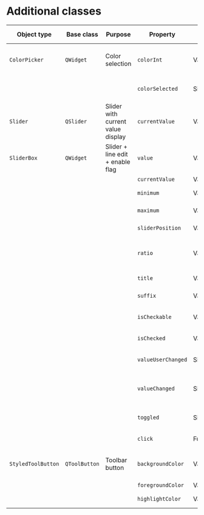 # Additional classes

| Object type     | Base class | Purpose                                      | Property         | Type   | Arguments | Return value | Description                                                                 |
|-----------------|------------|----------------------------------------------|------------------|--------|-----------|---------------|-----------------------------------------------------------------------------|
| `ColorPicker`   | `QWidget` | Color selection                             | `colorInt`       | Value  | –         | –             | 32‑bit color code in AARRGGBB format.                                      |
|                 |            |                                              | `colorSelected` | Signal | Color     | –             | Emitted when user selects a color.                                        |
| `Slider`        | `QSlider` | Slider with current value display           | `currentValue`   | Value  | –         | –             | Current slider value.                                                      |
| `SliderBox`     | `QWidget` | Slider + line edit + enable flag              | `value`          | Value  | –         | –             | Parameter setting.                                                        |
|                 |            |                                              | `currentValue`   | Value  | –         | –             | Current value.                                                             |
|                 |            |                                              | `minimum`        | Value  | –         | –             | Minimum allowed value.                                                    |
|                 |            |                                              | `maximum`        | Value  | –         | –             | Maximum allowed value.                                                    |
|                 |            |                                              | `sliderPosition` | Value  | –         | –             | Slider position.                                                          |
|                 |            |                                              | `ratio`          | Value  | –         | –             | Ratio of line‑edit value to slider position.                              |
|                 |            |                                              | `title`          | Value  | –         | –             | Parameter name.                                                           |
|                 |            |                                              | `suffix`         | Value  | –         | –             | Units of measurement.                                                     |
|                 |            |                                              | `isCheckable`    | Value  | –         | –             | Whether a check box is shown.                                             |
|                 |            |                                              | `isChecked`      | Value  | –         | –             | Current check state.                                                      |
|                 |            |                                              | `valueUserChanged` | Signal | –     | –             | Emitted when user changes the value.                                      |
|                 |            |                                              | `valueChanged`   | Signal | –         | –             | Emitted when value changes internally.                                    |
|                 |            |                                              | `toggled`        | Signal | State     | –             | Emitted on toggle of check flag.                                          |
|                 |            |                                              | `click`          | Function | –       | –             | Programmatic toggle.                                                      |
| `StyledToolButton` | `QToolButton` | Toolbar button                              | `backgroundColor` | Value  | –         | –             | Button background color (`QColor`).                                      |
|                 |            |                                              | `foregroundColor` | Value  | –         | –             | Text color.                                                               |
|                 |            |                                              | `highlightColor` | Value  | –         | –             | Highlight border color.                                                   |
